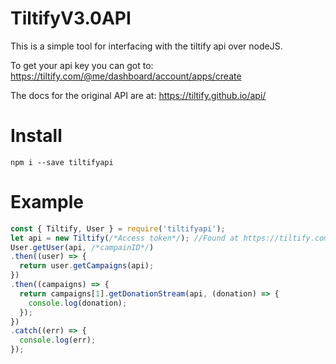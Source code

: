 # TiltifyV3.0API

This is a simple tool for interfacing with the tiltify api over nodeJS.

To get your api key you can got to: https://tiltify.com/@me/dashboard/account/apps/create

The docs for the original API are at: https://tiltify.github.io/api/

# Install

` npm i --save tiltifyapi `

# Example
```javascript
const { Tiltify, User } = require('tiltifyapi');
let api = new Tiltify(/*Access token*/); //Found at https://tiltify.com/@me/dashboard/account/apps/create
User.getUser(api, /*campainID*/)
.then((user) => {
  return user.getCampaigns(api);
})
.then((campaigns) => {
  return campaigns[1].getDonationStream(api, (donation) => {
    console.log(donation);
  });
})
.catch((err) => {
  console.log(err);
});
```
